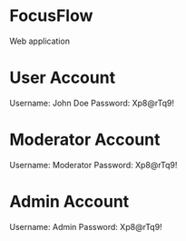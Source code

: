 # FocusFlow
 Web application


# User Account
Username: John Doe
Password: Xp8@rTq9!

# Moderator Account
Username: Moderator
Password: Xp8@rTq9!

# Admin Account
Username: Admin
Password: Xp8@rTq9!


